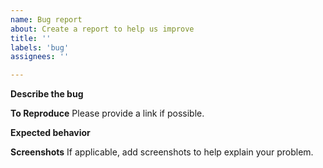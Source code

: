```yaml
---
name: Bug report
about: Create a report to help us improve
title: ''
labels: 'bug'
assignees: ''

---
```


**Describe the bug**


**To Reproduce**
Please provide a link if possible.

**Expected behavior**


**Screenshots**
If applicable, add screenshots to help explain your problem.
